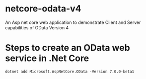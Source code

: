 # netcore-odata-v4
An Asp net core web application to demonstrate Client and Server capabilities of OData Version 4

# Steps to create an OData web service in .Net Core
```shell
dotnet add Microsoft.AspNetCore.OData -Version 7.0.0-beta1
```
